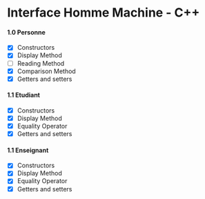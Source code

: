 Interface Homme Machine - C++
=======

#### 1.0 Personne
- [x] Constructors
- [x] Display Method
- [ ] Reading Method
- [x] Comparison Method
- [x] Getters and setters

#### 1.1 Etudiant
- [x] Constructors
- [x] Display Method
- [x] Equality Operator
- [x] Getters and setters

#### 1.1 Enseignant
- [x] Constructors
- [x] Display Method
- [x] Equality Operator
- [x] Getters and setters
